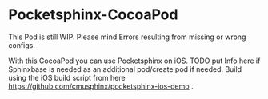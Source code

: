 # Pocketsphinx-CocoaPod

This Pod is still WIP. Please mind Errors resulting from missing or wrong configs.

With this CocoaPod you can use Pocketsphinx on iOS. 
TODO put Info here if Sphinxbase is needed as an additional pod/create pod if needed.
Build using the iOS build script from here https://github.com/cmusphinx/pocketsphinx-ios-demo .
